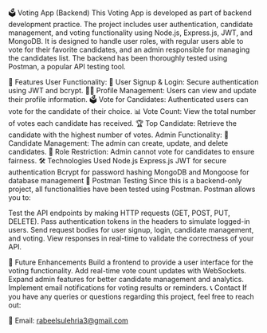 🗳️ Voting App (Backend)
This Voting App is developed as part of backend development practice. The project includes user authentication, candidate management, and voting functionality using Node.js, Express.js, JWT, and MongoDB. It is designed to handle user roles, with regular users able to vote for their favorite candidates, and an admin responsible for managing the candidates list. The backend has been thoroughly tested using Postman, a popular API testing tool.

🌟 Features
User Functionality:
🔐 User Signup & Login: Secure authentication using JWT and bcrypt.
🧑‍💻 Profile Management: Users can view and update their profile information.
🗳️ Vote for Candidates: Authenticated users can vote for the candidate of their choice.
📊 Vote Count: View the total number of votes each candidate has received.
🏆 Top Candidate: Retrieve the candidate with the highest number of votes.
Admin Functionality:
📝 Candidate Management: The admin can create, update, and delete candidates.
🚫 Role Restriction: Admin cannot vote for candidates to ensure fairness.
🛠️ Technologies Used
Node.js
Express.js
JWT for secure authentication
Bcrypt for password hashing
MongoDB and Mongoose for database management
🧪 Postman Testing
Since this is a backend-only project, all functionalities have been tested using Postman. Postman allows you to:

Test the API endpoints by making HTTP requests (GET, POST, PUT, DELETE).
Pass authentication tokens in the headers to simulate logged-in users.
Send request bodies for user signup, login, candidate management, and voting.
View responses in real-time to validate the correctness of your API.

🔮 Future Enhancements
Build a frontend to provide a user interface for the voting functionality.
Add real-time vote count updates with WebSockets.
Expand admin features for better candidate management and analytics.
Implement email notifications for voting results or reminders.
📞 Contact
If you have any queries or questions regarding this project, feel free to reach out:

📧 Email: rabeelsulehria3@gmail.com
